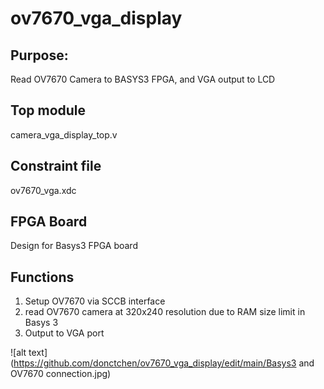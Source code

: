 # ov7670_vga_display

## Purpose: 
Read OV7670 Camera to BASYS3 FPGA, and VGA output to LCD

## Top module
camera_vga_display_top.v

## Constraint file
ov7670_vga.xdc

## FPGA Board
Design for Basys3 FPGA board

## Functions
1. Setup OV7670 via SCCB interface
2. read OV7670 camera at 320x240 resolution due to RAM size limit in Basys 3
3. Output to VGA port


![alt text](https://github.com/donctchen/ov7670_vga_display/edit/main/Basys3 and OV7670 connection.jpg)
